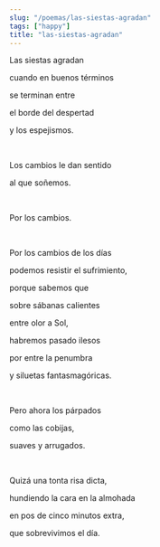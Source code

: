 ```yaml
---
slug: "/poemas/las-siestas-agradan"
tags: ["happy"]
title: "las-siestas-agradan"
---
```

Las siestas agradan

cuando en buenos términos

se terminan entre

el borde del despertad

y los espejismos.

&nbsp;

Los cambios le dan sentido

al que soñemos.

&nbsp;

Por los cambios.

&nbsp;

Por los cambios de los días

podemos resistir el sufrimiento,

porque sabemos que

sobre sábanas calientes

entre olor a Sol,

habremos pasado ilesos

por entre la penumbra

y siluetas fantasmagóricas.

&nbsp;

Pero ahora los párpados

como las cobijas,

suaves y arrugados.

&nbsp;

Quizá una tonta risa dicta,

hundiendo la cara en la almohada

en pos de cinco minutos extra,

que sobrevivimos el día.